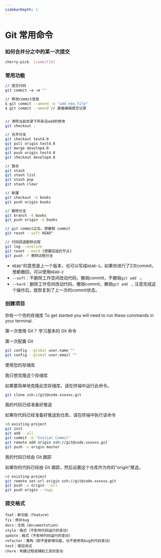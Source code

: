 ```yaml
---
sidebarDepth: 1
---
```


# Git 常用命令

### 如何合并分之中的某一次提交

```sh
cherry-pick  [commitID]
```

### 常用功能

```sh
// 提交代码
git commit –a –m ""

// 修改commit信息
$ git commit --amend -m "add new file"
$ git commit --amend // 直接编辑提交记录


// 清除当前目录下所有没add的修改
git checkout .

// 合并分支
git checkout test4.0
git pull origin test4.0
git merge develop4.0
git push origin test4.0
git checkout develop4.0

// 暂存
git stash
git stash list
git stash pop
git stash clear

// 新建
git checkout -b books
git push origin books

// 删除分支
git branch -d books
git push origin -d books

// git commit之后，想撤销 commit
git reset --soft HEAD^

// 代码回退删除远程
git log --oneline
git reset --hard (想要回退的节点)
git push -f 删除远程分支
```

- `HEAD^`的意思是上一个版本，也可以写成`HEAD~1`。如果你进行了2次commit，想都撤回，可以使用`HEAD~2`
- `--soft`：不删除工作空间改动代码，撤销commit，不撤销`git add .`; 
- `--hard`：删除工作空间改动代码，撤销commit，撤销`git add .`, 注意完成这个操作后，就恢复到了上一次的commit状态。

### 创建项目

你有一个空的存储库 To get started you will need to run these commands in your terminal.

第一次使用 Git？ 学习基本的 Git 命令

第一次配置 Git

```bash
git config --global user.name ""
git config --global user.email ""
```

使用您的存储库

我只想克隆这个存储库

如果要简单地克隆此空存储库，请在终端中运行此命令。

```bash
git clone ssh://git@code.xxxxxx.git
```

我的代码已经准备好推送

如果你代码已经准备好推送到仓库，请在终端中执行该命令

```bash
cd existing-project
git init
git add --all
git commit -m "Initial Commit"
git remote add origin ssh://git@code.xxxxxx.git
git push -u origin master
```

我的代码已经由 Git 跟踪

如果你的代码已经由 Git 跟踪，然后设置这个仓库作为你的“origin”推送。

```bash
cd existing-project
git remote set-url origin ssh://git@code.xxxxxx.git
git push -u origin --all
git push origin --tags
```

### 提交格式

```text
feat：新功能（feature）
fix：修补bug
docs：文档（documentation）
style：格式（不影响代码运行的变动）
update：格式（不影响代码运行的变动）
refactor：重构（即不是新增功能，也不是修改bug的代码变动）
test：增加测试
chore：构建过程或辅助工具的变动
```
